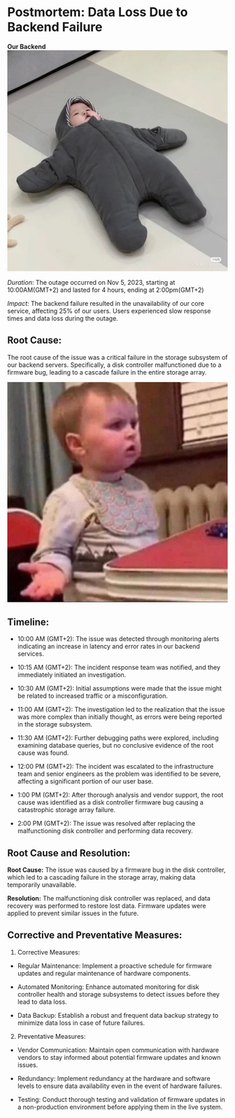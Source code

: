 # Postmortem: Data Loss Due to Backend Failure
**Our Backend**
<img src="f.jpg" alt="">

*Duration*: The outage occurred on Nov 5, 2023, starting at 10:00AM(GMT+2) and lasted for 4 hours, ending at 2:00pm(GMT+2)

*Impact:* The backend failure resulted in the unavailability of our core service, affecting 25% of our users. Users experienced slow response times and data loss during the outage.

## Root Cause:
The root cause of the issue was a critical failure in the storage subsystem of our backend servers. Specifically, a disk controller malfunctioned due to a firmware bug, leading to a cascade failure in the entire storage array.

<img src="t.jpg" alt="">

## Timeline:

* 10:00 AM (GMT+2): The issue was detected through monitoring alerts indicating an increase in latency and error rates in our backend services.

* 10:15 AM (GMT+2): The incident response team was notified, and they immediately initiated an investigation.

* 10:30 AM (GMT+2): Initial assumptions were made that the issue might be related to increased traffic or a misconfiguration.

* 11:00 AM (GMT+2): The investigation led to the realization that the issue was more complex than initially thought, as errors were being reported in the storage subsystem.

* 11:30 AM (GMT+2): Further debugging paths were explored, including examining database queries, but no conclusive evidence of the root cause was found.

* 12:00 PM (GMT+2): The incident was escalated to the infrastructure team and senior engineers as the problem was identified to be severe, affecting a significant portion of our user base.
* 1:00 PM (GMT+2): After thorough analysis and vendor support, the root cause was identified as a disk controller firmware bug causing a catastrophic storage array failure.

* 2:00 PM (GMT+2): The issue was resolved after replacing the malfunctioning disk controller and performing data recovery.


## Root Cause and Resolution:
**Root Cause:** The issue was caused by a firmware bug in the disk controller, which led to a cascading failure in the storage array, making data temporarily unavailable.

**Resolution:** The malfunctioning disk controller was replaced, and data recovery was performed to restore lost data. Firmware updates were applied to prevent similar issues in the future.

## Corrective and Preventative Measures:

1. Corrective Measures:

- Regular Maintenance: Implement a proactive schedule for firmware updates and regular maintenance of hardware components.

- Automated Monitoring: Enhance automated monitoring for disk controller health and storage subsystems to detect issues before they lead to data loss.

* Data Backup: Establish a robust and frequent data backup strategy to minimize data loss in case of future failures.

2. Preventative Measures:

* Vendor Communication: Maintain open communication with hardware vendors to stay informed about potential firmware updates and known issues.

* Redundancy: Implement redundancy at the hardware and software levels to ensure data availability even in the event of hardware failures.

* Testing: Conduct thorough testing and validation of firmware updates in a non-production environment before applying them in the live system.
